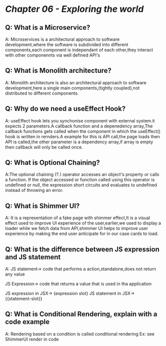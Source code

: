 # _Chapter 06 - Exploring the world_

## Q: What is a Microservice?

A: Microservices is a architectural approach to software development,where the software is subdivided into different components,each component is independant of each other,they interact with other componennts via well defined API's

## Q: What is Monolith architecture?

A: Monolith architecture is also an architectural approach to software development,here a single main components,(tightly coupled),not distributed to different components.

## Q: Why do we need a useEffect Hook?

A: useEffect hook lets you synchonise component with external system.it expects 2 parameters.A callback function and a depenedency array,The callback functions gets called when the component in which the useEffect() hook is written in rernders.A example for this is API call,the page loads then API is called,the other parameter is a dependency array,if array is empty then callback will only be called once.

## Q: What is Optional Chaining?

A:The optional chaining (?.) operator accesses an object's property or calls a function. If the object accessed or function called using this operator is undefined or null, the expression short circuits and evaluates to undefined instead of throwing an error.

## Q: What is Shimmer UI?

A: It is a representation of a fake page with shimmer effect,It is a visual effect used to improve UI experience of the user,earlier,we used to display a loader while we fetch data from API,shimmer UI helps to improve user experience by making the end user anticipate for in our case cards to load.

## Q: What is the difference between JS expression and JS statement

A: JS statement-> code that performs a action,standalone,does not return any value

JS Expression-> code that returns a value that is used in tha application

JS expression in JSX-> {expression slot}
JS statement in JSX-> {{statement-slot}}

## Q: What is Conditional Rendering, explain with a code example

A: Rendering based on a condition is called conditional rendering Ex: see ShimmerUI render in code
